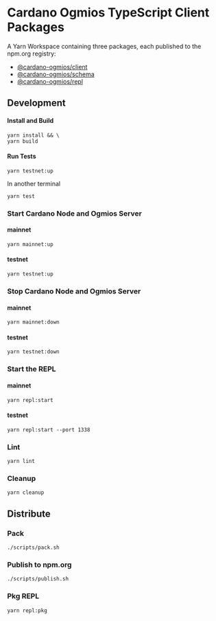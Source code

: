 # Cardano Ogmios TypeScript Client Packages
A Yarn Workspace containing three packages, each published to the npm.org registry:

- [@cardano-ogmios/client](./packages/client)
- [@cardano-ogmios/schema](./packages/schema)
- [@cardano-ogmios/repl](./packages/repl)

## Development
#### Install and Build
```console
yarn install && \
yarn build
```
#### Run Tests
```console
yarn testnet:up
```
In another terminal
```console
yarn test
```

### Start Cardano Node and Ogmios Server
#### mainnet
```console
yarn mainnet:up
```
#### testnet
```console
yarn testnet:up
```
### Stop Cardano Node and Ogmios Server
#### mainnet
```console
yarn mainnet:down
```
#### testnet
```console
yarn testnet:down
```

### Start the REPL
#### mainnet
```console
yarn repl:start
```
#### testnet
```console
yarn repl:start --port 1338
```
### Lint
```console
yarn lint
```
### Cleanup
```
yarn cleanup
```

## Distribute

### Pack
```console
./scripts/pack.sh
```
### Publish to npm.org
```console
./scripts/publish.sh
```

### Pkg REPL
```console
yarn repl:pkg
```



